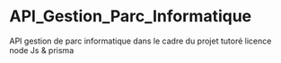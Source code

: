 # API_Gestion_Parc_Informatique
API gestion de parc informatique dans le cadre du projet tutoré licence node Js &amp; prisma

